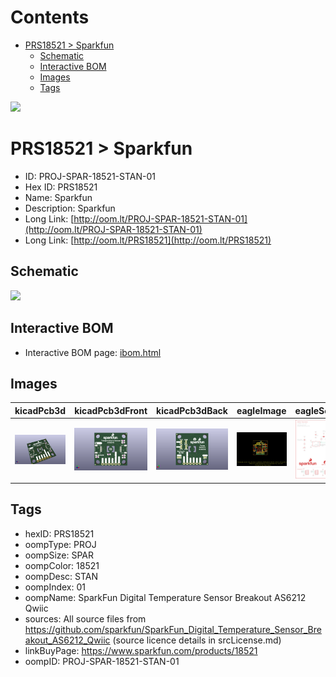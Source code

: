 



Contents
========

* [PRS18521 > Sparkfun](#prs18521--sparkfun)
	* [Schematic](#schematic)
	* [Interactive BOM](#interactive-bom)
	* [Images](#images)
	* [Tags](#tags)
  
![][im]
# PRS18521 > Sparkfun

- ID: PROJ-SPAR-18521-STAN-01
- Hex ID: PRS18521
- Name: Sparkfun
- Description: Sparkfun
- Long Link: [http://oom.lt/PROJ-SPAR-18521-STAN-01](http://oom.lt/PROJ-SPAR-18521-STAN-01)
- Long Link: [http://oom.lt/PRS18521](http://oom.lt/PRS18521)

## Schematic
  
![][schem]
## Interactive BOM

- Interactive BOM page: [ibom.html](https://htmlpreview.github.io/?https://github.com/oomlout/oomlout_OOMP_projects/blob/main/PROJ-SPAR-18521-STAN-01/kicad/bom/ibom.html)

## Images
  
  

|kicadPcb3d|kicadPcb3dFront|kicadPcb3dBack|eagleImage|eagleSchemImage|
| :---: | :---: | :---: | :---: | :---: |
|[![kicadPcb3d](kicadPcb3d_140.png)](kicadPcb3d.png)|[![kicadPcb3dFront](kicadPcb3dFront_140.png)](kicadPcb3dFront.png)|[![kicadPcb3dBack](kicadPcb3dBack_140.png)](kicadPcb3dBack.png)|[![eagleImage](eagleImage_140.png)](eagleImage.png)|[![eagleSchemImage](eagleSchemImage_140.png)](eagleSchemImage.png)|

## Tags

- hexID: PRS18521
- oompType: PROJ
- oompSize: SPAR
- oompColor: 18521
- oompDesc: STAN
- oompIndex: 01
- oompName: SparkFun Digital Temperature Sensor Breakout AS6212 Qwiic
- sources: All source files from https://github.com/sparkfun/SparkFun_Digital_Temperature_Sensor_Breakout_AS6212_Qwiic (source licence details in srcLicense.md)
- linkBuyPage: https://www.sparkfun.com/products/18521
- oompID: PROJ-SPAR-18521-STAN-01



[im]: kicadPcb3d_450.png
[schem]: eagleSchemImage.png
